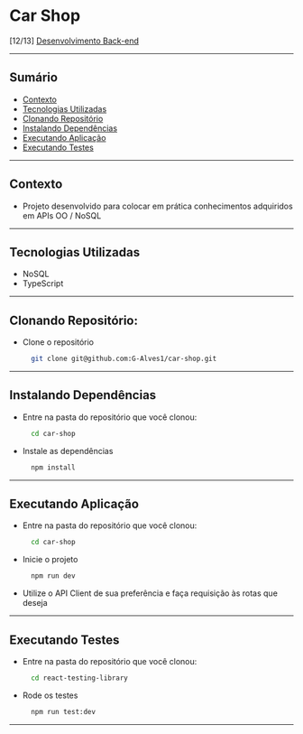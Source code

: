 # Car Shop
[12/13] [Desenvolvimento Back-end](https://github.com/G-Alves1/Trybe/tree/main/03_Desenvolvimento-Back-end)

---

## Sumário

- [Contexto](#contexto)
- [Tecnologias Utilizadas](#tecnologias-utilizadas)
- [Clonando Repositório](#clonando-repositório)
- [Instalando Dependências](#instalando-dependências)
- [Executando Aplicação](#executando-aplicação)
- [Executando Testes](#executando-testes)

---

## Contexto

* Projeto desenvolvido para colocar em prática conhecimentos adquiridos em APIs OO / NoSQL

---

## Tecnologias Utilizadas

* NoSQL
* TypeScript

---

## Clonando Repositório:

* Clone o repositório
  ```sh
    git clone git@github.com:G-Alves1/car-shop.git
  ```

---

## Instalando Dependências

* Entre na pasta do repositório que você clonou:
  ```sh
    cd car-shop
  ```

* Instale as dependências
  ```sh
    npm install
  ```

---

## Executando Aplicação

* Entre na pasta do repositório que você clonou:
  ```sh
    cd car-shop
  ```

* Inicie o projeto
  ```sh
    npm run dev
  ```

* Utilize o API Client de sua preferência e faça requisição às rotas que deseja

---

## Executando Testes

* Entre na pasta do repositório que você clonou:
  ```sh
    cd react-testing-library
  ```

* Rode os testes
  ```sh
    npm run test:dev
  ```

---
